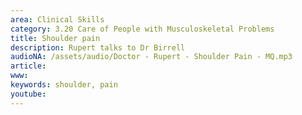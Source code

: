 ```yaml
---
area: Clinical Skills
category: 3.20 Care of People with Musculoskeletal Problems
title: Shoulder pain
description: Rupert talks to Dr Birrell
audioNA: /assets/audio/Doctor - Rupert - Shoulder Pain - MQ.mp3
article: 
www: 
keywords: shoulder, pain
youtube:
--- 
```

